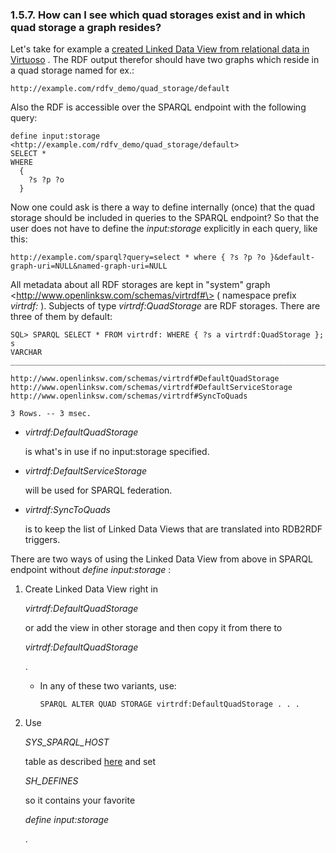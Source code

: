 <div>

<div>

<div>

<div>

### 1.5.7. How can I see which quad storages exist and in which quad storage a graph resides?

</div>

</div>

</div>

Let's take for example a <a
href="http://virtuoso.openlinksw.com/whitepapers/relational%20rdf%20views%20mapping.html"
class="ulink" target="_top">created Linked Data View from relational
data in Virtuoso</a> . The RDF output therefor should have two graphs
which reside in a quad storage named for ex.:

``` programlisting
http://example.com/rdfv_demo/quad_storage/default
```

Also the RDF is accessible over the SPARQL endpoint with the following
query:

``` programlisting
define input:storage <http://example.com/rdfv_demo/quad_storage/default>
SELECT *
WHERE
  {
    ?s ?p ?o
  }
```

Now one could ask is there a way to define internally (once) that the
quad storage should be included in queries to the SPARQL endpoint? So
that the user does not have to define the
<span class="emphasis">*input:storage*</span> explicitly in each query,
like this:

``` programlisting
http://example.com/sparql?query=select * where { ?s ?p ?o }&default-graph-uri=NULL&named-graph-uri=NULL
```

All metadata about all RDF storages are kept in "system" graph
\<http://www.openlinksw.com/schemas/virtrdf#\> ( namespace prefix
<span class="emphasis">*virtrdf:*</span> ). Subjects of type
<span class="emphasis">*virtrdf:QuadStorage*</span> are RDF storages.
There are three of them by default:

``` programlisting
SQL> SPARQL SELECT * FROM virtrdf: WHERE { ?s a virtrdf:QuadStorage };
s
VARCHAR
_______________________________________________________________________________

http://www.openlinksw.com/schemas/virtrdf#DefaultQuadStorage
http://www.openlinksw.com/schemas/virtrdf#DefaultServiceStorage
http://www.openlinksw.com/schemas/virtrdf#SyncToQuads

3 Rows. -- 3 msec.
```

<div>

- <span class="emphasis">*virtrdf:DefaultQuadStorage*</span>

  is what's in use if no input:storage specified.

- <span class="emphasis">*virtrdf:DefaultServiceStorage*</span>

  will be used for SPARQL federation.

- <span class="emphasis">*virtrdf:SyncToQuads*</span>

  is to keep the list of Linked Data Views that are translated into
  RDB2RDF triggers.

</div>

There are two ways of using the Linked Data View from above in SPARQL
endpoint without <span class="emphasis">*define input:storage*</span> :

<div>

1.  Create Linked Data View right in

    <span class="emphasis">*virtrdf:DefaultQuadStorage*</span>

    or add the view in other storage and then copy it from there to

    <span class="emphasis">*virtrdf:DefaultQuadStorage*</span>

    .

    <div>

    - In any of these two variants, use:

      ``` programlisting
      SPARQL ALTER QUAD STORAGE virtrdf:DefaultQuadStorage . . .
      ```

    </div>

2.  Use

    <span class="emphasis">*SYS_SPARQL_HOST*</span>

    table as described <a href="rdfdefaultgraph.html" class="link"
    title="16.2.8. Default and Named Graphs">here</a> and set

    <span class="emphasis">*SH_DEFINES*</span>

    so it contains your favorite

    <span class="emphasis">*define input:storage*</span>

    .

</div>

</div>
